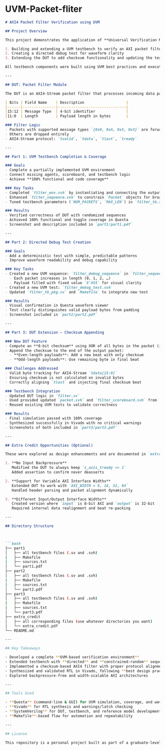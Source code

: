 # UVM-Packet-fliter


```markdown
# AXI4 Packet Filter Verification using UVM

## Project Overview

This project demonstrates the application of **Universal Verification Methodology (UVM)** to verify an AXI4-Stream–based packet filter hardware module. It consists of 3 parts:

1. Building and extending a UVM testbench to verify an AXI packet filter
2. Creating a directed debug test for waveform clarity
3. Extending the DUT to add checksum functionality and updating the testbench accordingly

All testbench components were built using UVM best practices and executed using **Questa**, while the final RTL implementation was synthesized in **Vivado** targeting a Xilinx FPGA.

---

## DUT: Packet Filter Module

The DUT is an AXI4-Stream packet filter that processes incoming data packets where each packet begins with a 16-bit header:

| Bits | Field Name    | Description                   |
|------|---------------|-------------------------------|
|15:12 | Message Type  | 4-bit identifier              |
|11:0  | Length        | Payload length in bytes       |

### Filter Logic
- Packets with supported message types `{0x0, 0xA, 0x5, 0x3}` are forwarded
- Others are dropped entirely
- AXI4-Stream protocol: `tvalid`, `tdata`, `tlast`, `tready`

---

## Part 1: UVM Testbench Completion & Coverage

### Goals
- Complete a partially implemented UVM environment
- Connect missing agents, scoreboard, and testbench logic
- Achieve **100% functional and code coverage**

### Key Tasks
- Completed `filter_env.svh` by instantiating and connecting the output agent and scoreboard
- Enhanced `filter_sequence.svh` to constrain `Packet` objects for broader message types and lengths
- Tuned testbench parameters (`NUM_PACKETS`, `MAX_LEN`) in `filter_tb.sv`

### Results
- Verified correctness of DUT with randomized sequences
- Achieved 100% functional and toggle coverage in Questa
- Screenshot and description included in `part1/part1.pdf`

---

## Part 2: Directed Debug Test Creation

### Goals
- Add a deterministic test with simple, predictable patterns
- Improve waveform readability and debug capability

### Key Tasks
- Created a new UVM sequence: `filter_debug_sequence` in `filter_sequence.svh`
  - Each packet increases in length (0, 1, 2, …)
  - Payload filled with fixed value `8'h55` for visual clarity
- Created a new UVM test: `filter_debug_test.svh`
- Updated `filter_tb_pkg.sv` and `Makefile` to integrate new test

### Results
- Visual confirmation in Questa waveform viewer
- Test clearly distinguishes valid payload bytes from padding
- Screenshot included in `part2/part2.pdf`

---

## Part 3: DUT Extension – Checksum Appending

### New DUT Feature
- Compute an **8-bit checksum** using XOR of all bytes in the packet (including the header)
- Append the checksum to the end of the output packet:
  - **Even-length payloads**: Add a new beat with only checksum
  - **Odd-length payloads**: Use remaining byte in final beat

### Challenges Addressed
- Valid byte tracking for AXI4-Stream `tdata[15:0]`
- Ensuring checksum is not calculated on invalid bytes
- Correctly aligning `tlast` and injecting final checksum beat

### Testbench Integration
- Updated DUT logic in `filter.sv`
- Used provided updated `packet.svh` and `filter_scoreboard.svh` from `part3/`
- Reused existing UVM tests to validate correctness

### Results
- Final simulation passed with 100% coverage
- Synthesized successfully in Vivado with no critical warnings
- Screenshots of both included in `part3/part3.pdf`

---

## Extra Credit Opportunities (Optional)

These were explored as design enhancements and are documented in `extra_credit/extra_credit.pdf`:

1. **No Input Backpressure**  
   Modified the DUT to always keep `s_axis_tready == 1`  
   Added assertion to confirm never deasserts

2. **Support for Variable AXI Interface Widths**  
   Extended DUT to work with `AXI_WIDTH = 8, 16, 32, 64`  
   Handled header parsing and packet alignment dynamically

3. **Different Input/Output Interface Widths**  
   Created version where `input` is 8-bit AXI and `output` is 32-bit  
   Required internal data realignment and beat re-packing

---

## Directory Structure



```bash
├── part1
│   ├── all testbench files (.sv and .svh)
|   ├── Makefile
|   ├── sources.txt
│   └── part1.pdf
├── part2
│   ├── all testbench files (.sv and .svh)
|   ├── Makefile
|   ├── sources.txt
│   └── part2.pdf
├── part3
│   ├── all testbench files (.sv and .svh)
|   ├── Makefile
|   ├── sources.txt
│   └── part3.pdf
├── extra_credit
│   ├── all corresponding files (use whatever directories you want)
│   └── extra_credit.pdf
└── README.md

---

## Key Takeaways

- Developed a complete **UVM-based verification environment**
- Extended testbench with **directed** and **constrained-random** sequences
- Implemented a checksum-based AXI4 filter with proper protocol alignment
- Synthesized and validated RTL in Vivado, following **best design practices**
- Explored backpressure-free and width-scalable AXI architectures

---

## Tools Used

- **Questa** (command-line & GUI) for UVM simulation, coverage, and waveform analysis
- **Vivado** for RTL synthesis and warnings/latch checking
- **SystemVerilog** for DUT, testbench, and reference model development
- **Makefile**-based flow for automation and repeatability

---

## License

This repository is a personal project built as part of a graduate-level course on digital verification and design. All code and documents are for educational and demonstration purposes.
```
